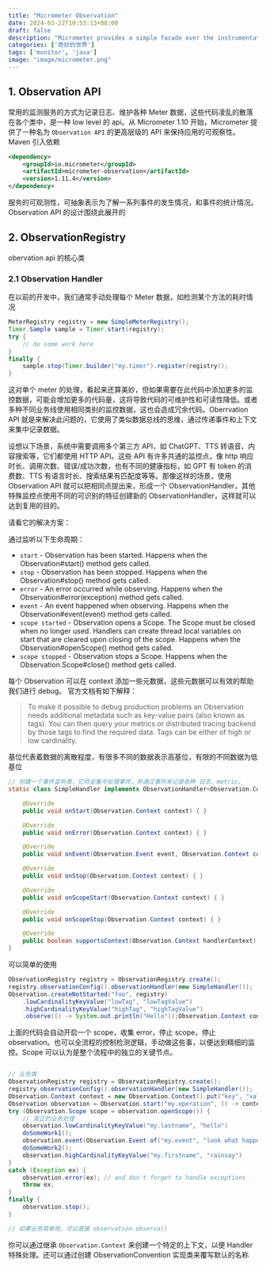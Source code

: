 ```yaml
---
title: "Micrometer Observation"
date: 2024-03-22T10:53:13+08:00
draft: false
description: "Micrometer provides a simple facade over the instrumentation clients for the most popular observability systems, allowing you to instrument your JVM-based application code without vendor lock-in. Think SLF4J, but for observability."
categories: ['奇妙的世界']
tags: ['monitor', 'java']
image: "image/micrometer.png"
---
```



## 1. Observation API

常用的监测服务的方式为记录日志、维护各种 Meter 数据，这些代码凌乱的散落在各个类中，是一种 low level 的 api。从 Micrometer 1.10 开始，Micrometer 提供了一种名为 `Observation API` 的更高层级的 API 来保持应用的可观察性。Maven 引入依赖

```xml
<dependency>
    <groupId>io.micrometer</groupId>
    <artifactId>micrometer-observation</artifactId>
    <version>1.11.4</version>
</dependency>

```

服务的可观测性，可抽象表示为了解一系列事件的发生情况，和事件的统计情况。Observation API 的设计围绕此展开的

## 2. ObservationRegistry

obervation api 的核心类

### 2.1 Observation Handler

在以前的开发中，我们通常手动处理每个 Meter 数据，如检测某个方法的耗时情况

```java
MeterRegistry registry = new SimpleMeterRegistry();
Timer.Sample sample = Timer.start(registry);
try {
    // do some work here
}
finally {
    sample.stop(Timer.builder("my.timer").register(registry));
}
```

这对单个 meter 的处理，看起来还算美妙，但如果需要在此代码中添加更多的监控数据，可能会增加更多的代码量，这将导致代码的可维护性和可读性降低。或者多种不同业务线使用相同类别的监控数据，这也会造成冗余代码。Oberrvation API 就是来解决此问题的，它使用了类似数据总线的思维，通过传递事件和上下文来集中记录数据。

设想以下场景，系统中需要调用多个第三方 API，如 ChatGPT、TTS 转语音、内容搜索等，它们都使用 HTTP API。这些 API 有许多共通的监控点，像 http 响应时长、调用次数、错误/成功次数，也有不同的健康指标，如 GPT 有 token 的消费数、TTS 有语言时长、搜索结果有匹配度等等。那像这样的场景，使用 Observation API 就可以把相同点提出来，形成一个 ObservationHandler，其他特殊监控点使用不同的可识别的特征创建新的 ObservationHandler，这样就可以达到复用的目的。

请看它的解决方案：

通过监听以下生命周期：

+ `start` - Observation has been started. Happens when the Observation#start() method gets called.
+ `stop` - Observation has been stopped. Happens when the Observation#stop() method gets called.
+ `error` - An error occurred while observing. Happens when the Observation#error(exception) method gets called.
+ `event` - An event happened when observing. Happens when the Observation#event(event) method gets called.
+ `scope started` - Observation opens a Scope. The Scope must be closed when no longer used. Handlers can create thread local variables on start that are cleared upon closing of the scope. Happens when the Observation#openScope() method gets called.
+ `scope stopped` - Observation stops a Scope. Happens when the Observation.Scope#close() method gets called.

 每个 Observation 可以在 context 添加一些元数据，这些元数据可以有效的帮助我们进行 debug。
 官方文档有如下解释：

 > To make it possible to debug production problems an Observation needs additional metadata such as key-value pairs (also known as tags). You can then query your metrics or distributed tracing backend by those tags to find the required data. Tags can be either of high or low cardinality.

 基位代表着数据的离散程度，有很多不同的数据表示高基位，有限的不同数据为低基位

```java
// 创建一个事件监听类，它将会集中处理事件，并通过事件来记录各种 日志、metric。
static class SimpleHandler implements ObservationHandler<Observation.Context> {

    @Override
    public void onStart(Observation.Context context) { }

    @Override
    public void onError(Observation.Context context) { }

    @Override
    public void onEvent(Observation.Event event, Observation.Context context) { }

    @Override
    public void onStop(Observation.Context context) { }

    @Override
    public void onScopeStart(Observation.Context context) { }

    @Override
    public void onScopeStop(Observation.Context context) { }

    @Override
    public boolean supportsContext(Observation.Context handlerContext) { return true }
}
```

可以简单的使用

```java
ObservationRegistry registry = ObservationRegistry.create();
registry.observationConfig().observationHandler(new SimpleHandler());
Observation.createNotStarted("foo", registry)
    .lowCardinalityKeyValue("lowTag", "lowTagValue")
    .highCardinalityKeyValue("highTag", "highTagValue")
    .observe(() -> System.out.println("Hello"));Observation.Context context = new Observation.Context().put("key", "value");
```

上面的代码会自动开启一个 scope，收集 error，停止 scope，停止 observation。也可以全流程的控制检测逻辑，手动做这些事，以便达到精细的监控。Scope 可以认为是整个流程中的独立的关键节点。

```java

// 业务类
ObservationRegistry registry = ObservationRegistry.create();
registry.observationConfig().observationHandler(new SimpleHandler());
Observation.Context context = new Observation.Context().put("key", "value");
Observation observation = Observation.start("my.operation", () -> context, registry);
try (Observation.Scope scope = observation.openScope()) {
    // 真正的业务处理
    observation.lowCardinalityKeyValue("my.lastname", "hello")
    doSomeWork1();
    observation.event(Observation.Event.of("my.event", "look what happend"));
    doSomeWork2();
    observation.highCardinalityKeyValue("my.firstname", "rainsay")
}
catch (Exception ex) {
    observation.error(ex); // and don't forget to handle exceptions
    throw ex;
}
finally {
    observation.stop();
}

// 如果业务简单地，可以直接 observation.observa()
```

你可以通过继承 `Observation.Context` 来创建一个特定的上下文，以便 Handler 特殊处理。还可以通过创建 ObservationConvention 实现类来覆写默认的名称
